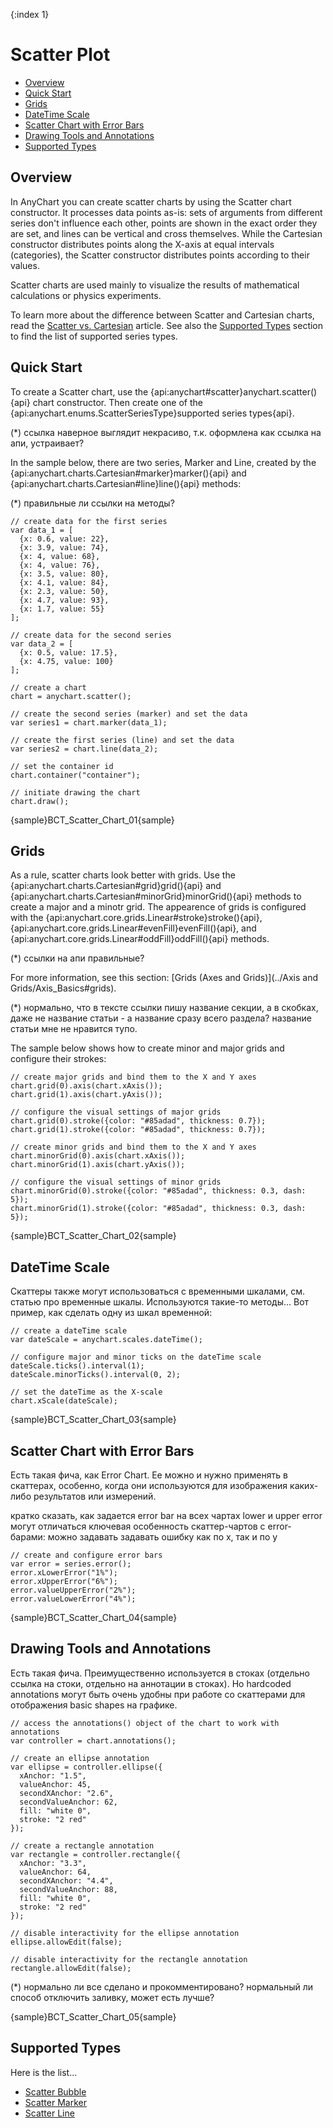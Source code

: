 {:index 1}
# Scatter Plot

* [Overview](#overview)
* [Quick Start](#quick_start)
* [Grids](#grids)
* [DateTime Scale](#datetime_scale)
* [Scatter Chart with Error Bars](#scatter_сhart_with_error_bars)
* [Drawing Tools and Annotations](#drawing_tools_and_annotations)
* [Supported Types](#supported_types)

## Overview

In AnyChart you can create scatter charts by using the Scatter chart constructor. It processes data points as-is: sets of arguments from different series don't influence each other, points are shown in the exact order they are set, and lines can be vertical and cross themselves. While the Cartesian constructor distributes points along the X-axis at equal intervals (categories), the Scatter constructor distributes points according to their values.

Scatter charts are used mainly to visualize the results of mathematical calculations or physics experiments.

To learn more about the difference between Scatter and Cartesian charts, read the [Scatter vs. Cartesian](../Architecture/Scatter_vs_Cartesian) article. See also the [Supported Types](#supported_types) section to find the list of supported series types.

## Quick Start

To create a Scatter chart, use the {api:anychart#scatter}anychart.scatter(){api} chart constructor. Then create one of the {api:anychart.enums.ScatterSeriesType}supported series types{api}.

(*) ссылка наверное выглядит некрасиво, т.к. оформлена как ссылка на апи, устраивает?

In the sample below, there are two series, Marker and Line, created by the {api:anychart.charts.Cartesian#marker}marker(){api} and {api:anychart.charts.Cartesian#line}line(){api} methods:

(*) правильные ли ссылки на методы?

```
// create data for the first series
var data_1 = [
  {x: 0.6, value: 22},
  {x: 3.9, value: 74},
  {x: 4, value: 68},
  {x: 4, value: 76},
  {x: 3.5, value: 80},
  {x: 4.1, value: 84},
  {x: 2.3, value: 50},
  {x: 4.7, value: 93},
  {x: 1.7, value: 55}
];

// create data for the second series
var data_2 = [
  {x: 0.5, value: 17.5},
  {x: 4.75, value: 100}
];

// create a chart
chart = anychart.scatter();

// create the second series (marker) and set the data
var series1 = chart.marker(data_1);

// create the first series (line) and set the data
var series2 = chart.line(data_2);

// set the container id
chart.container("container");

// initiate drawing the chart
chart.draw();
```

{sample}BCT\_Scatter\_Chart\_01{sample}


## Grids

As a rule, scatter charts look better with grids. Use the {api:anychart.charts.Cartesian#grid}grid(){api} and {api:anychart.charts.Cartesian#minorGrid}minorGrid(){api} methods to create a major and a minotr grid. The appearence of grids is configured with the {api:anychart.core.grids.Linear#stroke}stroke(){api}, {api:anychart.core.grids.Linear#evenFill}evenFill(){api}, and {api:anychart.core.grids.Linear#oddFill}oddFill(){api} methods. 

(*) ссылки на апи правильные?

For more information, see this section: [Grids (Axes and Grids)](../Axis and Grids/Axis_Basics#grids).

(*) нормально, что в тексте ссылки пишу название секции, а в скобках, даже не название статьи - а название сразу всего раздела? название статьи мне не нравится тупо.

The sample below shows how to create minor and major grids and configure their strokes:

```
// create major grids and bind them to the X and Y axes
chart.grid(0).axis(chart.xAxis());
chart.grid(1).axis(chart.yAxis());

// configure the visual settings of major grids
chart.grid(0).stroke({color: "#85adad", thickness: 0.7});
chart.grid(1).stroke({color: "#85adad", thickness: 0.7});

// create minor grids and bind them to the X and Y axes
chart.minorGrid(0).axis(chart.xAxis());
chart.minorGrid(1).axis(chart.yAxis());

// configure the visual settings of minor grids
chart.minorGrid(0).stroke({color: "#85adad", thickness: 0.3, dash: 5});
chart.minorGrid(1).stroke({color: "#85adad", thickness: 0.3, dash: 5});
```

{sample}BCT\_Scatter\_Chart\_02{sample}


## DateTime Scale

Скаттеры также могут использоваться с временными шкалами, см. статью про временные шкалы.
Используются такие-то методы...
Вот пример, как сделать одну из шкал временной:

```
// create a dateTime scale
var dateScale = anychart.scales.dateTime();

// configure major and minor ticks on the dateTime scale
dateScale.ticks().interval(1);
dateScale.minorTicks().interval(0, 2);

// set the dateTime as the X-scale
chart.xScale(dateScale);
```

{sample}BCT\_Scatter\_Chart\_03{sample}

## Scatter Chart with Error Bars

Есть такая фича, как Error Chart. Ее можно и нужно применять в скаттерах, особенно, когда они используются для изображения каких-либо результатов или измерений.

кратко сказать, как задается error bar
на всех чартах lower и upper error могут отличаться
ключевая особенность скаттер-чартов с error-барами: можно задавать задавать ошибку как по x, так и по y

```
// create and configure error bars
var error = series.error();
error.xLowerError("1%");
error.xUpperError("6%");
error.valueUpperError("2%");
error.valueLowerError("4%");
```

{sample}BCT\_Scatter\_Chart\_04{sample}

## Drawing Tools and Annotations

Есть такая фича. Преимущественно используется в стоках (отдельно ссылка на стоки, отдельно на аннотации в стоках). Но hardcoded annotations могут быть очень удобны при работе со скаттерами для отображения basic shapes на графике.

```
// access the annotations() object of the chart to work with annotations
var controller = chart.annotations();

// create an ellipse annotation
var ellipse = controller.ellipse({
  xAnchor: "1.5",
  valueAnchor: 45,
  secondXAnchor: "2.6",
  secondValueAnchor: 62,
  fill: "white 0",
  stroke: "2 red"
});

// create a rectangle annotation
var rectangle = controller.rectangle({
  xAnchor: "3.3",
  valueAnchor: 64,
  secondXAnchor: "4.4",
  secondValueAnchor: 88,
  fill: "white 0",
  stroke: "2 red"
});

// disable interactivity for the ellipse annotation
ellipse.allowEdit(false);

// disable interactivity for the rectangle annotation
rectangle.allowEdit(false);
```

(*) нормально ли все сделано и прокомментировано? нормальный ли способ отключить заливку, может есть лучше?

{sample}BCT\_Scatter\_Chart\_05{sample}

## Supported Types

Here is the list...

* [Scatter Bubble](Bubble_Chart)
* [Scatter Marker](Marker_Chart)
* [Scatter Line](Line_Chart)